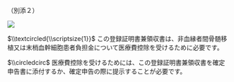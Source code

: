 （別添２）

![](https://www.nta.go.jp/tmp/a4ed999d-aa03-43c7-90a4-9334c88ab270/images/5f4608c9f9be31960a6c941722a3c0569f7cd759be5e08be2b53a2a0de7a9804.jpg)

$\\textcircled{\\scriptsize{1}}$ この登録証明書兼領収書は、非血縁者間骨髄移植又は末梢血幹細胞患者負担金について医療費控除を受けるために必要です。

$\\circledcirc$ 医療費控除を受けるためには、この登録証明書兼領収書を確定申告書に添付するか、確定申告の際に提示することが必要です。